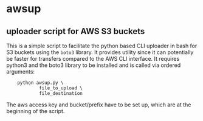 # awsup
## uploader script for AWS S3 buckets

This is a simple script to facilitate the python based CLI uploader in bash for S3 buckets using the `boto3` library. It provides utility since it can potentially be faster for transfers compared to the AWS CLI interface. It requires python3 and the boto3 library to be installed and is called via ordered arguments:

        python awsup.py \
                file_to_upload \
                file_destination

The aws access key and bucket/prefix have to be set up, which are at the beginning of the script.
